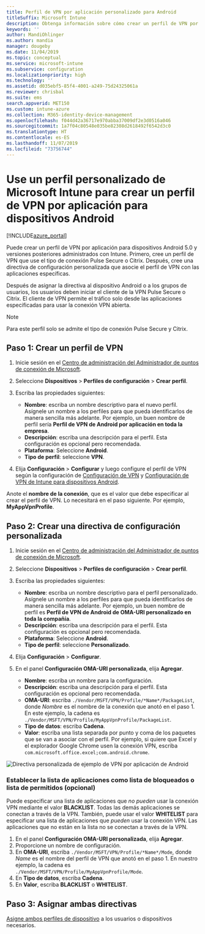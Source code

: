 ```yaml
---
title: Perfil de VPN por aplicación personalizado para Android
titleSuffix: Microsoft Intune
description: Obtenga información sobre cómo crear un perfil de VPN por aplicación para dispositivos Android administrados por Microsoft Intune.
keywords: ''
author: MandiOhlinger
ms.author: mandia
manager: dougeby
ms.date: 11/04/2019
ms.topic: conceptual
ms.service: microsoft-intune
ms.subservice: configuration
ms.localizationpriority: high
ms.technology: ''
ms.assetid: d035ebf5-85f4-4001-a249-75d24325061a
ms.reviewer: chrisbal
ms.suite: ems
search.appverid: MET150
ms.custom: intune-azure
ms.collection: M365-identity-device-management
ms.openlocfilehash: f044d42a36717e970abba37009df2e3d0516a046
ms.sourcegitcommit: 1a7f04c80548e035be82308d2618492f6542d3c0
ms.translationtype: HT
ms.contentlocale: es-ES
ms.lasthandoff: 11/07/2019
ms.locfileid: "73756744"
---
```

# <a name="use-a-microsoft-intune-custom-profile-to-create-a-per-app-vpn-profile-for-android-devices"></a>Use un perfil personalizado de Microsoft Intune para crear un perfil de VPN por aplicación para dispositivos Android

[!INCLUDE[azure_portal](../includes/azure_portal.md)]

Puede crear un perfil de VPN por aplicación para dispositivos Android 5.0 y versiones posteriores administrados con Intune. Primero, cree un perfil de VPN que use el tipo de conexión Pulse Secure o Citrix. Después, cree una directiva de configuración personalizada que asocie el perfil de VPN con las aplicaciones específicas.

Después de asignar la directiva al dispositivo Android o a los grupos de usuarios, los usuarios deben iniciar el cliente de la VPN Pulse Secure o Citrix. El cliente de VPN permite el tráfico solo desde las aplicaciones especificadas para usar la conexión VPN abierta.

> [!NOTE]
>
> Para este perfil solo se admite el tipo de conexión Pulse Secure y Citrix.

## <a name="step-1-create-a-vpn-profile"></a>Paso 1: Crear un perfil de VPN

1. Inicie sesión en el [Centro de administración del Administrador de puntos de conexión de Microsoft](https://go.microsoft.com/fwlink/?linkid=2109431).
2. Seleccione **Dispositivos** > **Perfiles de configuración** > **Crear perfil**.
3. Escriba las propiedades siguientes:

    - **Nombre**: escriba un nombre descriptivo para el nuevo perfil. Asígnele un nombre a los perfiles para que pueda identificarlos de manera sencilla más adelante. Por ejemplo, un buen nombre de perfil sería **Perfil de VPN de Android por aplicación en toda la empresa**.
    - **Descripción**: escriba una descripción para el perfil. Esta configuración es opcional pero recomendada.
    - **Plataforma**: Seleccione **Android**.
    - **Tipo de perfil**: seleccione **VPN**.

4. Elija **Configuración** > **Configurar** y luego configure el perfil de VPN según la configuración de [Configuración de VPN](vpn-settings-configure.md) y [Configuración de VPN de Intune para dispositivos Android](vpn-settings-android.md).

Anote el **nombre de la conexión**, que es el valor que debe especificar al crear el perfil de VPN. Lo necesitará en el paso siguiente. Por ejemplo, **MyAppVpnProfile**.

## <a name="step-2-create-a-custom-configuration-policy"></a>Paso 2: Crear una directiva de configuración personalizada

1. Inicie sesión en el [Centro de administración del Administrador de puntos de conexión de Microsoft](https://go.microsoft.com/fwlink/?linkid=2109431).
2. Seleccione **Dispositivos** > **Perfiles de configuración** > **Crear perfil**.
3. Escriba las propiedades siguientes:

    - **Nombre**: escriba un nombre descriptivo para el perfil personalizado. Asígnele un nombre a los perfiles para que pueda identificarlos de manera sencilla más adelante. Por ejemplo, un buen nombre de perfil es **Perfil de VPN de Android de OMA-URI personalizado en toda la compañía**.
    - **Descripción**: escriba una descripción para el perfil. Esta configuración es opcional pero recomendada.
    - **Plataforma**: Seleccione **Android**.
    - **Tipo de perfil**: seleccione **Personalizado**.

4. Elija **Configuración** > **Configurar**.
5. En el panel **Configuración OMA-URI personalizada**, elija **Agregar**.
    - **Nombre**: escriba un nombre para la configuración.
    - **Descripción**: escriba una descripción para el perfil. Esta configuración es opcional pero recomendada.
    - **OMA-URI**: escriba `./Vendor/MSFT/VPN/Profile/*Name*/PackageList`, donde *Nombre* es el nombre de la conexión que anotó en el paso 1. En este ejemplo, la cadena es `./Vendor/MSFT/VPN/Profile/MyAppVpnProfile/PackageList`.
    - **Tipo de datos**: escriba **Cadena**.
    - **Valor**: escriba una lista separada por punto y coma de los paquetes que se van a asociar con el perfil. Por ejemplo, si quiere que Excel y el explorador Google Chrome usen la conexión VPN, escriba `com.microsoft.office.excel;com.android.chrome`.

![Directiva personalizada de ejemplo de VPN por aplicación de Android](./media/android-pulse-secure-per-app-vpn/android_per_app_vpn_oma_uri.png)

### <a name="set-your-app-list-to-blacklist-or-whitelist-optional"></a>Establecer la lista de aplicaciones como lista de bloqueados o lista de permitidos (opcional)

Puede especificar una lista de aplicaciones que *no pueden* usar la conexión VPN mediante el valor **BLACKLIST**. Todas las demás aplicaciones se conectan a través de la VPN. También, puede usar el valor **WHITELIST** para especificar una lista de aplicaciones que *pueden* usar la conexión VPN. Las aplicaciones que no están en la lista no se conectan a través de la VPN.

1. En el panel **Configuración OMA-URI personalizada**, elija **Agregar**.
2. Proporcione un nombre de configuración.
3. En **OMA-URI**, escriba `./Vendor/MSFT/VPN/Profile/*Name*/Mode`, donde *Name* es el nombre del perfil de VPN que anotó en el paso 1. En nuestro ejemplo, la cadena es `./Vendor/MSFT/VPN/Profile/MyAppVpnProfile/Mode`.
4. En **Tipo de datos**, escriba **Cadena**.
5. En **Valor**, escriba **BLACKLIST** o **WHITELIST**.

## <a name="step-3-assign-both-policies"></a>Paso 3: Asignar ambas directivas

[Asigne ambos perfiles de dispositivo](device-profile-assign.md) a los usuarios o dispositivos necesarios.
